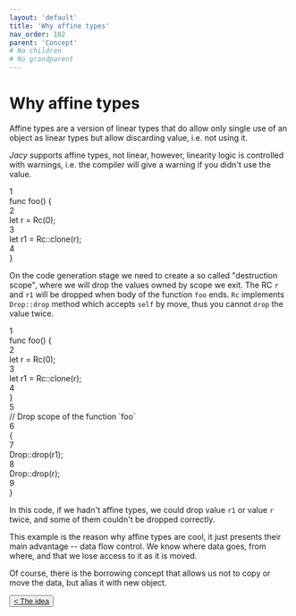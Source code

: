 ```yaml
---
layout: 'default'
title: 'Why affine types'
nav_order: 102
parent: 'Concept'
# No children
# No grandparent
---
```


# Why affine types

Affine types are a version of linear types that do allow only single use of an object as linear types but allow discarding value, i.e. not using it.

_Jacy_ supports affine types, not linear, however, linearity logic is controlled with warnings, i.e. the compiler will give a warning if you didn't use the value.

<div class="code-fence highlight-jc hljs">
            <div class="line-num" data-line-num="1">1</div><div class="line"><span class="hljs-keyword">func</span> <span class="hljs-title function_">foo</span>() {</div><div class="line-num" data-line-num="2">2</div><div class="line">    <span class="hljs-keyword">let</span> <span class="hljs-variable">r</span> <span class="hljs-operator">=</span> <span class="hljs-title function_ invoke__">Rc</span>(<span class="hljs-number">0</span>);</div><div class="line-num" data-line-num="3">3</div><div class="line">    <span class="hljs-keyword">let</span> <span class="hljs-variable">r1</span> <span class="hljs-operator">=</span> Rc::<span class="hljs-title function_ invoke__">clone</span>(r);</div><div class="line-num" data-line-num="4">4</div><div class="line">}</div>
        </div>

On the code generation stage we need to create a so called "destruction scope", where we will drop the values owned by scope we exit.
The RC `r` and `r1` will be dropped when body of the function `foo` ends. `Rc` implements `Drop::drop` method which accepts `self` by move, thus you cannot `drop` the value twice.

<div class="code-fence highlight-jc hljs">
            <div class="line-num" data-line-num="1">1</div><div class="line"><span class="hljs-keyword">func</span> <span class="hljs-title function_">foo</span>() {</div><div class="line-num" data-line-num="2">2</div><div class="line">    <span class="hljs-keyword">let</span> <span class="hljs-variable">r</span> <span class="hljs-operator">=</span> <span class="hljs-title function_ invoke__">Rc</span>(<span class="hljs-number">0</span>);</div><div class="line-num" data-line-num="3">3</div><div class="line">    <span class="hljs-keyword">let</span> <span class="hljs-variable">r1</span> <span class="hljs-operator">=</span> Rc::<span class="hljs-title function_ invoke__">clone</span>(r);</div><div class="line-num" data-line-num="4">4</div><div class="line">}</div><div class="line-num" data-line-num="5">5</div><div class="line"><span class="hljs-comment">// Drop scope of the function `foo`</span></div><div class="line-num" data-line-num="6">6</div><div class="line">{</div><div class="line-num" data-line-num="7">7</div><div class="line">    Drop::<span class="hljs-title function_ invoke__">drop</span>(r1);</div><div class="line-num" data-line-num="8">8</div><div class="line">    Drop::<span class="hljs-title function_ invoke__">drop</span>(r);</div><div class="line-num" data-line-num="9">9</div><div class="line">}</div>
        </div>

In this code, if we hadn't affine types, we could drop value `r1` or value `r` twice, and some of them couldn't be dropped correctly.

This example is the reason why affine types are cool, it just presents their main advantage -- data flow control. We know where data goes, from where, and that we lose access to it as it is moved.

Of course, there is the borrowing concept that allows us not to copy or move the data, but alias it with new object.
<div class="nav-btn-block">
    <button class="nav-btn left">
    <a class="link" href="/Jacy-Dev-Book/concept/the-idea.html">< The idea</a>
</button>

    
</div>
